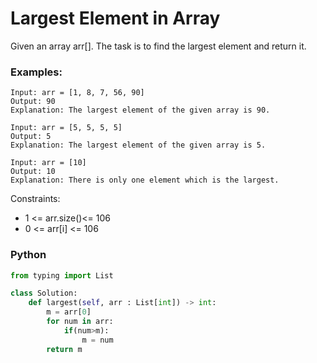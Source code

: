 # Largest Element in Array

Given an array arr[]. The task is to find the largest element and return it.

### Examples:
```
Input: arr = [1, 8, 7, 56, 90]
Output: 90
Explanation: The largest element of the given array is 90.
```
```
Input: arr = [5, 5, 5, 5]
Output: 5
Explanation: The largest element of the given array is 5.
```
```
Input: arr = [10]
Output: 10
Explanation: There is only one element which is the largest.
```

Constraints:
 - 1 <= arr.size()<= 106
 - 0 <= arr[i] <= 106

### Python
```py
from typing import List

class Solution:
    def largest(self, arr : List[int]) -> int:
        m = arr[0]
        for num in arr:
            if(num>m):
                m = num
        return m

```
